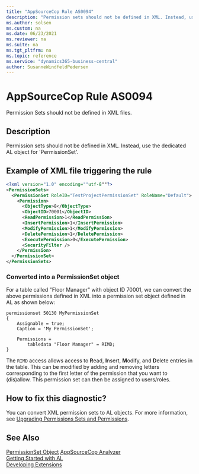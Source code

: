 ```yaml
---
title: "AppSourceCop Rule AS0094"
description: "Permission sets should not be defined in XML. Instead, use the dedicated AL object for 'PermissionSet'."
ms.author: solsen
ms.custom: na
ms.date: 06/23/2021
ms.reviewer: na
ms.suite: na
ms.tgt_pltfrm: na
ms.topic: reference
ms.service: "dynamics365-business-central"
author: SusanneWindfeldPedersen
---
```

[//]: # (START>DO_NOT_EDIT)
[//]: # (IMPORTANT:Do not edit any of the content between here and the END>DO_NOT_EDIT.)
[//]: # (Any modifications should be made in the .xml files in the ModernDev repo.)
# AppSourceCop Rule AS0094
Permission Sets should not be defined in XML files.

## Description
Permission sets should not be defined in XML. Instead, use the dedicated AL object for 'PermissionSet'.

[//]: # (IMPORTANT: END>DO_NOT_EDIT)

## Example of XML file triggering the rule

```XML
<?xml version="1.0" encoding=""utf-8""?>
<PermissionSets>
  <PermissionSet RoleID="TestProjectPermissionSet" RoleName="Default">
    <Permission>
      <ObjectType>8</ObjectType>
      <ObjectID>70001</ObjectID>
      <ReadPermission>1</ReadPermission>
      <InsertPermission>1</InsertPermission>
      <ModifyPermission>1</ModifyPermission>
      <DeletePermission>1</DeletePermission>
      <ExecutePermission>0</ExecutePermission>
      <SecurityFilter />
    </Permission>
  </PermissionSet>
</PermissionSets>
```

### Converted into a PermissionSet object
For a table called "Floor Manager" with object ID 70001, we can convert the above permissions defined in XML into a permission set object defined in AL as shown below:

```AL
permissionset 50130 MyPermissionSet 
{ 
    Assignable = true;
    Caption = 'My PermissionSet';

    Permissions = 
        tabledata "Floor Manager" = RIMD;
} 

```

The `RIMD` access allows access to **R**ead, **I**nsert, **M**odify, and **D**elete entries in the table. This can be modified by adding and removing letters corresponding to the first letter of the permission that you want to (dis)allow. This permission set can then be assigned to users/roles.

## How to fix this diagnostic?
You can convert XML permission sets to AL objects. For more information, see [Upgrading Permissions Sets and Permissions](../../upgrade/upgrade-permissions.md).

## See Also
[PermissionSet Object](../devenv-permissionset-object.md)
[AppSourceCop Analyzer](appsourcecop.md)  
[Getting Started with AL](../devenv-get-started.md)  
[Developing Extensions](../devenv-dev-overview.md)  
